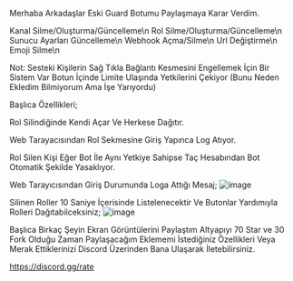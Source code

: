 Merhaba Arkadaşlar Eski Guard Botumu Paylaşmaya Karar Verdim.

Kanal Silme/Oluşturma/Güncelleme\n
Rol Silme/Oluşturma/Güncelleme\n
Sunucu Ayarları Güncelleme\n
Webhook Açma/Silme\n
Url Değiştirme\n
Emoji Silme\n


Not: Sesteki Kişilerin Sağ Tıkla Bağlantı Kesmesini Engellemek İçin Bir Sistem Var Botun İçinde Limite Ulaşında Yetkilerini Çekiyor (Bunu Neden Ekledim Bilmiyorum Ama İşe Yarıyordu)

Başlıca Özellikleri;

Rol Silindiğinde Kendi Açar Ve Herkese Dağıtır.

Web Tarayacısından Rol Sekmesine Giriş Yapınca Log Atıyor.

Rol Silen Kişi Eğer Bot İle Aynı Yetkiye Sahipse Taç Hesabından Bot Otomatik Şekilde Yasaklıyor.

Web Tarayıcısından Giriş Durumunda Loga Attığı Mesaj;
![image](https://user-images.githubusercontent.com/65469887/148642870-50457895-8ca8-4401-8982-0253f511fe44.png)

Silinen Roller 10 Saniye İçerisinde Listelenecektir Ve Butonlar Yardımıyla Rolleri Dağıtabilceksiniz;
![image](https://user-images.githubusercontent.com/65469887/148643048-2a4ea5d2-4373-430b-8f53-48eeb099cb87.png)


Başlıca Birkaç Şeyin Ekran Görüntülerini Paylaştım Altyapıyı 70 Star ve 30 Fork Olduğu Zaman Paylaşacağım Eklememi İstediğiniz Özellikleri Veya Merak Ettiklerinizi Discord Üzerinden Bana Ulaşarak İletebilirsiniz.

https://discord.gg/rate
